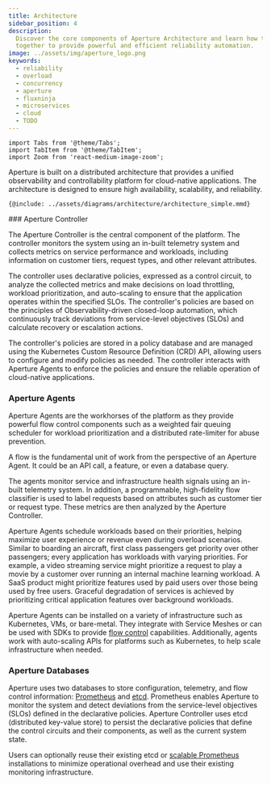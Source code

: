 ```yaml
---
title: Architecture
sidebar_position: 4
description:
  Discover the core components of Aperture Architecture and learn how they work
  together to provide powerful and efficient reliability automation.
image: ../assets/img/aperture_logo.png
keywords:
  - reliability
  - overload
  - concurrency
  - aperture
  - fluxninja
  - microservices
  - cloud
  - TODO
---
```


```mdx-code-block
import Tabs from '@theme/Tabs';
import TabItem from '@theme/TabItem';
import Zoom from 'react-medium-image-zoom';
```

Aperture is built on a distributed architecture that provides a unified
observability and controllability platform for cloud-native applications. The
architecture is designed to ensure high availability, scalability, and
reliability.

<Zoom>

```mermaid
{@include: ../assets/diagrams/architecture/architecture_simple.mmd}
```

</Zoom>
### Aperture Controller

The Aperture Controller is the central component of the platform. The controller
monitors the system using an in-built telemetry system and collects metrics on
service performance and workloads, including information on customer tiers,
request types, and other relevant attributes.

The controller uses declarative policies, expressed as a control circuit, to
analyze the collected metrics and make decisions on load throttling, workload
prioritization, and auto-scaling to ensure that the application operates within
the specified SLOs. The controller's policies are based on the principles of
Observability-driven closed-loop automation, which continuously track deviations
from service-level objectives (SLOs) and calculate recovery or escalation
actions.

The controller's policies are stored in a policy database and are managed using
the Kubernetes Custom Resource Definition (CRD) API, allowing users to configure
and modify policies as needed. The controller interacts with Aperture Agents to
enforce the policies and ensure the reliable operation of cloud-native
applications.

### Aperture Agents

Aperture Agents are the workhorses of the platform as they provide powerful flow
control components such as a weighted fair queuing scheduler for workload
prioritization and a distributed rate-limiter for abuse prevention.

A flow is the fundamental unit of work from the perspective of an Aperture
Agent. It could be an API call, a feature, or even a database query.

The agents monitor service and infrastructure health signals using an in-built
telemetry system. In addition, a programmable, high-fidelity flow classifier is
used to label requests based on attributes such as customer tier or request
type. These metrics are then analyzed by the Aperture Controller.

Aperture Agents schedule workloads based on their priorities, helping maximize
user experience or revenue even during overload scenarios. Similar to boarding
an aircraft, first class passengers get priority over other passengers; every
application has workloads with varying priorities. For example, a video
streaming service might prioritize a request to play a movie by a customer over
running an internal machine learning workload. A SaaS product might prioritize
features used by paid users over those being used by free users. Graceful
degradation of services is achieved by prioritizing critical application
features over background workloads.

Aperture Agents can be installed on a variety of infrastructure such as
Kubernetes, VMs, or bare-metal. They integrate with Service Meshes or can be
used with SDKs to provide [flow control](/concepts/flow-control/flow-control.md)
capabilities. Additionally, agents work with auto-scaling APIs for platforms
such as Kubernetes, to help scale infrastructure when needed.

### Aperture Databases

Aperture uses two databases to store configuration, telemetry, and flow control
information: [Prometheus](https://prometheus.io) and [etcd](https://etcd.io).
Prometheus enables Aperture to monitor the system and detect deviations from the
service-level objectives (SLOs) defined in the declarative policies. Aperture
Controller uses etcd (distributed key-value store) to persist the declarative
policies that define the control circuits and their components, as well as the
current system state.

Users can optionally reuse their existing etcd or
[scalable Prometheus](https://promlabs.com/blog/2021/10/14/promql-vendor-compatibility-round-three)
installations to minimize operational overhead and use their existing monitoring
infrastructure.
